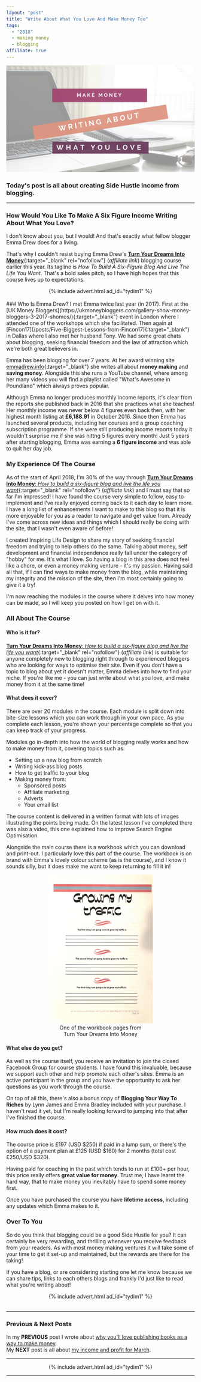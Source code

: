 ```yaml
---
layout: "post"
title: "Write About What You Love And Make Money Too"
tags:
  - "2018"
  - making money
  - blogging
affiliate: true
---
```

![Write About What You Love And Make Money Too header image](/i/2018/write-about-what-you-love-and-make-money-too.jpg)

### Today's post is all about creating Side Hustle income from blogging. 
***  

### How Would You Like To Make A Six Figure Income Writing About What You Love?
I don't know about you, but I would! And that's exactly what fellow blogger Emma Drew does for a living.

That's why I couldn't resist buying Emma Drew's [**Turn Your Dreams Into Money**](http://bit.ly/turnyourdreamsintomoney){:target="_blank" rel="nofollow"} (<i>affiliate link</i>) blogging course earlier this year. Its tagline is *How To Build A Six-Figure Blog And Live The Life You Want*. That's a bold sales pitch, so I have high hopes that this course lives up to expectations. 
<br>
<!-- START ADVERTISER: TYDIM ad 1 -->
<center>
{% include advert.html ad_id="tydim1" %}
</center>
<!-- END ADVERTISER: TYDIM1 -->
<br>
### Who Is Emma Drew?
I met Emma twice last year (in 2017). First at the [UK Money Bloggers](https://ukmoneybloggers.com/gallery-show-money-bloggers-3-2017-shomos/){:target="_blank"} event in London where I attended one of the workshops which she facilitated. Then again at [Fincon17](/posts/Five-Biggest-Lessons-from-Fincon17){:target="_blank"} in Dallas where I also met her husband Tony. We had some great chats about blogging, seeking financial freedom and the law of attraction which we're both great believers in.

Emma has been blogging for over 7 years. At her award winning site [emmadrew.info](https://emmadrew.info/){:target="_blank"} she writes all about **money making** and **saving money**. Alongside this she runs a YouTube channel, where among her many videos you will find a playlist called "What's Awesome in Poundland" which always proves popular.

Although Emma no longer produces monthly income reports, it's clear from the reports she published back in 2016 that she practices what she teaches! Her monthly income was never below 4 figures even back then, with her highest month listing at **£6,188.91** in October 2016. Since then Emma has launched several products, including her courses and a group coaching subscription programme. If she were still producing income reports today it wouldn't surprise me if she was hittng 5 figures every month! Just 5 years after starting blogging, Emma was earning a **6 figure income** and was able to quit her day job.

### My Experience Of The Course
As of the start of April 2018, I'm 30% of the way through [**Turn Your Dreams Into Money**: *How to build a six-figure blog and live the life you want*](http://bit.ly/turnyourdreamsintomoney){:target="_blank" rel="nofollow"} (<i>affiliate link</i>) and I must say that so far I'm impressed! I have found the course very simple to follow, easy to implement and I've really enjoyed coming back to it each day to learn more. I have a long list of enhancements I want to make to this blog so that it is more enjoyable for you as a reader to navigate and get value from. Already I've come across new ideas and things which I should really be doing with the site, that I wasn't even aware of before!

I created Inspiring Life Design to share my story of seeking financial freedom and trying to help others do the same. Talking about money, self development and financial independence really fall under the category of "hobby" for me. It's what I love. So having a blog in this area does not feel like a chore, or even a money making venture - it's my passion. Having said all that, if I can find ways to make money from the blog, while maintaining my integrity and the mission of the site, then I'm most certainly going to give it a try!

I'm now reaching the modules in the course where it delves into how money can be made, so I will keep you posted on how I get on with it.

### All About The Course

#### Who is it for?
[**Turn Your Dreams Into Money**: *How to build a six-figure blog and live the life you want*](http://bit.ly/turnyourdreamsintomoney){:target="_blank" rel="nofollow"} (<i>affiliate link</i>) is suitable for anyone completely new to blogging right through to experienced bloggers who are looking for ways to optimise their site. Even if you don't have a topic to blog about yet it doesn't matter, Emma delves into how to find your niche. If you're like me - you can just write about what you love, and make money from it at the same time!


#### What does it cover?
There are over 20 modules in the course. Each module is split down into bite-size lessons which you can work through in your own pace. As you complete each lesson, you're shown your percentage complete so that you can keep track of your progress.

Modules go in-depth into how the world of blogging really works and how to make money from it, covering topics such as:

- Setting up a new blog from scratch
- Writing kick-ass blog posts
- How to get traffic to your blog
- Making money from:
  - Sponsored posts
  - Affiliate marketing
  - Adverts
  - Your email list

The course content is delivered in a written format with lots of images illustrating the points being made. On the latest lesson I've completed there was also a video, this one explained how to improve Search Engine Optimisation.

Alongside the main course there is a workbook which you can download and print-out. I particularly love this part of the course. The workbook is on brand with Emma's lovely colour scheme (as is the course), and I know it sounds silly, but it does make me want to keep returning to fill it in!
<center>
<figure>
    <img src='/i/2018/write-about-what-you-love-and-make-money-too-2.jpg' alt='Write About What You Love excerpt from the Turn Your Dreams Into Money course workbook' style='width: 280px; height: 396px;' />
    <figcaption>One of the workbook pages from<br>Turn Your Dreams Into Money</figcaption>
</figure>
</center>

#### What else do you get?
As well as the course itself, you receive an invitation to join the closed Facebook Group for course students. I have found this invaluable, because we support each other and help promote each other's sites. Emma is an active participant in the group and you have the opportunity to ask her questions as you work through the course.

On top of all this, there's also a bonus copy of **Blogging Your Way To Riches** by Lynn James and Emma Bradley included with your purchase. I haven't read it yet, but I'm really looking forward to jumping into that after I've finished the course.

#### How much does it cost?
The course price is £197 (USD $250) if paid in a lump sum, or there's the option of a payment plan at £125 (USD $160) for 2 months (total cost £250/USD $320). 

Having paid for coaching in the past which tends to run at £100+ per hour, this price really offers **great value for money**. Trust me, I have learnt the hard way, that to make money you inevitably have to spend some money first.

Once you have purchased the course you have **lifetime access**, including any updates which Emma makes to it.

### Over To You
So do you think that blogging could be a good Side Hustle for you? It can certainly be very rewarding, and thrilling whenever you receive feedback from your readers. As with most money making ventures it will take some of your time to get it set-up and maintained, but the rewards are there for the taking!

If you have a blog, or are considering starting one let me know because we can share tips, links to each others blogs and frankly I'd just like to read what you're writing about!
<br>
<!-- START ADVERTISER: TYDIM ad 1 -->
<center>
{% include advert.html ad_id="tydim1" %}
</center>
<!-- END ADVERTISER: TYDIM1 -->
<br>

***

### Previous & Next Posts

In my **PREVIOUS** post I wrote about [why you'll love publishing books as a way to make money](/posts/5-money-making-reasons-to-publish-books).<br>
My **NEXT** post is all about [my income and profit for March](/posts/march-2018-income-report.html).

***

<!-- START ADVERTISER: TYDIM ad 1 -->
<center>
{% include advert.html ad_id="tydim1" %}
</center>
<!-- END ADVERTISER: TYDIM1 -->

***


